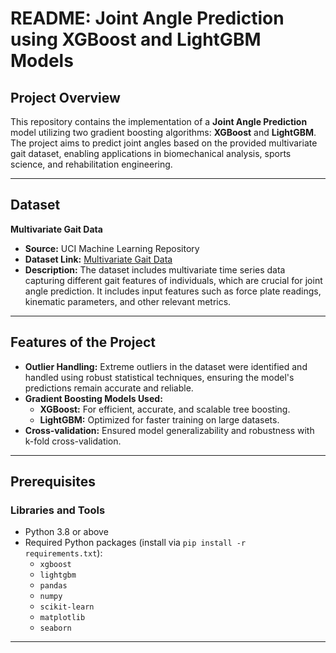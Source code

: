 # README: Joint Angle Prediction using XGBoost and LightGBM Models

## Project Overview
This repository contains the implementation of a **Joint Angle Prediction** model utilizing two gradient boosting algorithms: **XGBoost** and **LightGBM**. The project aims to predict joint angles based on the provided multivariate gait dataset, enabling applications in biomechanical analysis, sports science, and rehabilitation engineering.

---

## Dataset
**Multivariate Gait Data**  
- **Source:** UCI Machine Learning Repository  
- **Dataset Link:** [Multivariate Gait Data](https://archive.ics.uci.edu/dataset/760/multivariate+gait+data)  
- **Description:** The dataset includes multivariate time series data capturing different gait features of individuals, which are crucial for joint angle prediction. It includes input features such as force plate readings, kinematic parameters, and other relevant metrics.

---

## Features of the Project
- **Outlier Handling:** Extreme outliers in the dataset were identified and handled using robust statistical techniques, ensuring the model's predictions remain accurate and reliable.
- **Gradient Boosting Models Used:**
  - **XGBoost:** For efficient, accurate, and scalable tree boosting.
  - **LightGBM:** Optimized for faster training on large datasets.
- **Cross-validation:** Ensured model generalizability and robustness with k-fold cross-validation.


---

## Prerequisites
### Libraries and Tools
- Python 3.8 or above
- Required Python packages (install via `pip install -r requirements.txt`):
  - `xgboost`
  - `lightgbm`
  - `pandas`
  - `numpy`
  - `scikit-learn`
  - `matplotlib`
  - `seaborn`

---

